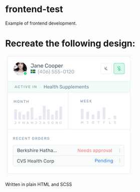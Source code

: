 # frontend-test
Example of frontend development.

# Recreate the following design:
![design template](https://raw.githubusercontent.com/MathyEM/frontend-test/main/design%20template.jpg)

Written in plain HTML and SCSS
